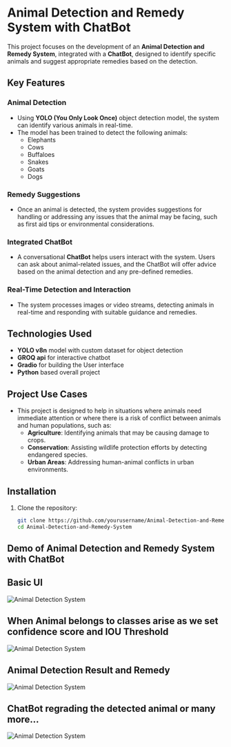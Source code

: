 # Animal Detection and Remedy System with ChatBot

This project focuses on the development of an **Animal Detection and Remedy System**, integrated with a **ChatBot**, designed to identify specific animals and suggest appropriate remedies based on the detection.

## Key Features

### Animal Detection
- Using **YOLO (You Only Look Once)** object detection model, the system can identify various animals in real-time.
- The model has been trained to detect the following animals:
  - Elephants
  - Cows
  - Buffaloes
  - Snakes
  - Goats
  - Dogs

### Remedy Suggestions
- Once an animal is detected, the system provides suggestions for handling or addressing any issues that the animal may be facing, such as first aid tips or environmental considerations.

### Integrated ChatBot
- A conversational **ChatBot** helps users interact with the system. Users can ask about animal-related issues, and the ChatBot will offer advice based on the animal detection and any pre-defined remedies.

### Real-Time Detection and Interaction
- The system processes images or video streams, detecting animals in real-time and responding with suitable guidance and remedies.

## Technologies Used
- **YOLO v8n** model with custom dataset for object detection
- **GROQ api** for interactive chatbot
- **Gradio** for building the User interface
- **Python** based overall project

## Project Use Cases
- This project is designed to help in situations where animals need immediate attention or where there is a risk of conflict between animals and human populations, such as:
  - **Agriculture**: Identifying animals that may be causing damage to crops.
  - **Conservation**: Assisting wildlife protection efforts by detecting endangered species.
  - **Urban Areas**: Addressing human-animal conflicts in urban environments.

## Installation

1. Clone the repository:
   ```bash
   git clone https://github.com/yourusername/Animal-Detection-and-Remedy-System.git
   cd Animal-Detection-and-Remedy-System
   
## Demo of Animal Detection and Remedy System with ChatBot
## Basic UI
![Animal Detection System](Demo/demo1.png)
## When Animal belongs to classes arise as we set confidence score and IOU Threshold
![Animal Detection System](Demo/demo2.png)
## Animal Detection Result and Remedy
![Animal Detection System](Demo/demo3.png)
## ChatBot regrading the detected animal or many more...
![Animal Detection System](Demo/demo4.png)


